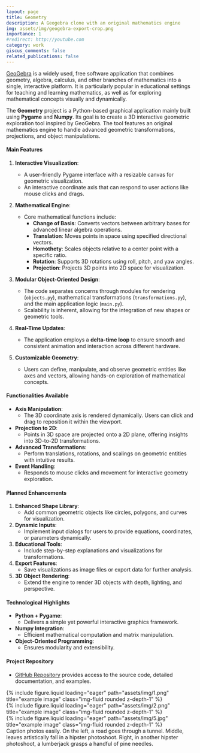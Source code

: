 ```yaml
---
layout: page
title: Geometry
description: A Geogebra clone with an original mathematics engine
img: assets/img/geogebra-export-crop.png
importance: 1
#redirect: http://youtube.com
category: work
giscus_comments: false
related_publications: false
---
```


[GeoGebra](https://www.geogebra.org/3d?lang=es) is a widely used, free software application that combines geometry, algebra, calculus, and other branches of mathematics into a single, interactive platform. It is particularly popular in educational settings for teaching and learning mathematics, as well as for exploring mathematical concepts visually and dynamically. 

The **Geometry** project is a Python-based graphical application mainly built using **Pygame** and **Numpy**. Its goal is to create a 3D interactive geometric exploration tool inspired by GeoGebra. The tool features an original mathematics engine to handle advanced geometric transformations, projections, and object manipulations.

#### **Main Features**
1. **Interactive Visualization**:
   - A user-friendly Pygame interface with a resizable canvas for geometric visualization.
   - An interactive coordinate axis that can respond to user actions like mouse clicks and drags.

2. **Mathematical Engine**:
   - Core mathematical functions include:
     - **Change of Basis**: Converts vectors between arbitrary bases for advanced linear algebra operations.
     - **Translation**: Moves points in space using specified directional vectors.
     - **Homothety**: Scales objects relative to a center point with a specific ratio.
     - **Rotation**: Supports 3D rotations using roll, pitch, and yaw angles.
     - **Projection**: Projects 3D points into 2D space for visualization.

3. **Modular Object-Oriented Design**:
   - The code separates concerns through modules for rendering (`objects.py`), mathematical transformations (`transformations.py`), and the main application logic (`main.py`).
   - Scalability is inherent, allowing for the integration of new shapes or geometric tools.

4. **Real-Time Updates**:
   - The application employs a **delta-time loop** to ensure smooth and consistent animation and interaction across different hardware.

5. **Customizable Geometry**:
   - Users can define, manipulate, and observe geometric entities like axes and vectors, allowing hands-on exploration of mathematical concepts.

#### **Functionalities Available**
- **Axis Manipulation**:
  - The 3D coordinate axis is rendered dynamically. Users can click and drag to reposition it within the viewport.
- **Projection to 2D**:
  - Points in 3D space are projected onto a 2D plane, offering insights into 3D-to-2D transformations.
- **Advanced Transformations**:
  - Perform translations, rotations, and scalings on geometric entities with intuitive results.
- **Event Handling**:
  - Responds to mouse clicks and movement for interactive geometry exploration.

#### **Planned Enhancements**
1. **Enhanced Shape Library**:
   - Add common geometric objects like circles, polygons, and curves for visualization.
2. **Dynamic Inputs**:
   - Implement input dialogs for users to provide equations, coordinates, or parameters dynamically.
3. **Educational Tools**:
   - Include step-by-step explanations and visualizations for transformations.
4. **Export Features**:
   - Save visualizations as image files or export data for further analysis.
5. **3D Object Rendering**:
   - Extend the engine to render 3D objects with depth, lighting, and perspective.

#### **Technological Highlights**
- **Python + Pygame**:
  - Delivers a simple yet powerful interactive graphics framework.
- **Numpy Integration**:
  - Efficient mathematical computation and matrix manipulation.
- **Object-Oriented Programming**:
  - Ensures modularity and extensibility.

#### **Project Repository**
- [GitHub Repository](https://github.com/Tutusaus/Geometry) provides access to the source code, detailed documentation, and examples.

<div class="row">
    <div class="col-sm mt-3 mt-md-0">
        {% include figure.liquid loading="eager" path="assets/img/1.png" title="example image" class="img-fluid rounded z-depth-1" %}
    </div>
    <div class="col-sm mt-3 mt-md-0">
        {% include figure.liquid loading="eager" path="assets/img/2.png" title="example image" class="img-fluid rounded z-depth-1" %}
    </div>
    <div class="col-sm mt-3 mt-md-0">
        {% include figure.liquid loading="eager" path="assets/img/5.jpg" title="example image" class="img-fluid rounded z-depth-1" %}
    </div>
</div>
<div class="caption">
    Caption photos easily. On the left, a road goes through a tunnel. Middle, leaves artistically fall in a hipster photoshoot. Right, in another hipster photoshoot, a lumberjack grasps a handful of pine needles.
</div>